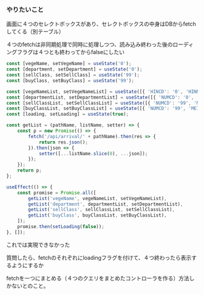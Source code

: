 ### やりたいこと

画面に４つのセレクトボックスがあり、セレクトボックスの中身はDBからfetchしてくる（別テーブル）

４つのfetchは非同期処理で同時に処理しつつ、読み込み終わった後のローディングフラグは４つとも終わってからfalseにしたい

```js
const [vegeName, setVegeName] = useState('0');
const [department, setDepartment] = useState('0');
const [sellClass, setSellClass] = useState('99');
const [buyClass, setBuyClass] = useState('99');

const [vegeNameList, setVegeNameList] = useState([{ 'HINCD': '0', 'HINNMJ': '全品名' }]);
const [departmentList, setDepartmentList] = useState([{ 'NUMCD': '0', 'MEISHOJ1': '全部課' }]);
const [sellClassList, setSellClassList] = useState([{ 'NUMCD': '99', 'MEISHOJ1': '全選択' }]);
const [buyClassList, setBuyClassList] = useState([{ 'NUMCD': '99', 'MEISHOJ1': '全選択' }]);
const [loading, setLoading] = useState(true);

const getList = (pathName, listName, setter) => {
    const p = new Promise(() => {
        fetch('/api/arrival/' + pathName).then(res => {
            return res.json();
        }).then(json => {
            setter([...listName.slice(0), ...json]);
        });
    });
    return p;
};

useEffect(() => {
    const promise = Promise.all([
        getList('vegeName', vegeNameList, setVegeNameList),
        getList('department', departmentList, setDepartmentList),
        getList('sellClass', sellClassList, setSellClassList),
        getList('buyClass', buyClassList, setBuyClassList),
    ]);
    promise.then(setLoading(false));
}, []);

```

これでは実現できなかった

質問したら、fetchのそれぞれにloadingフラグを付けて、４つ終わったら表示するようにするか

fetchを一つにまとめる（４つのクエリをまとめたコントローラを作る）方法しかないとのこと。
